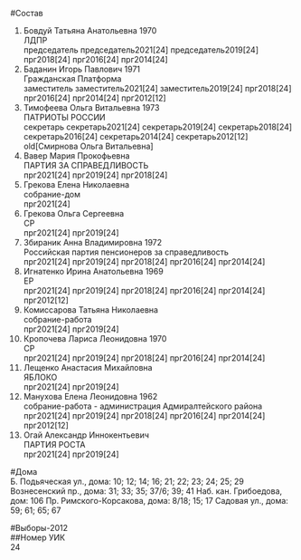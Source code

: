 #Состав  
1. Бовдуй Татьяна Анатольевна 1970  
    ЛДПР  
    председатель председатель2021[24] председатель2019[24] прг2018[24] прг2016[24] прг2014[24]  
2. Баданин Игорь Павлович 1971  
    Гражданская Платформа  
    заместитель заместитель2021[24] заместитель2019[24] прг2018[24] прг2016[24] прг2014[24] прг2012[12]  
3. Тимофеева Ольга Витальевна 1973  
    ПАТРИОТЫ РОССИИ  
    секретарь секретарь2021[24] секретарь2019[24] секретарь2018[24] секретарь2016[24] секретарь2014[24] секретарь2012[12] old[Смирнова Ольга Витальевна]  
4. Вавер Мария Прокофьевна  
    ПАРТИЯ ЗА СПРАВЕДЛИВОСТЬ  
    прг2021[24] прг2019[24] прг2018[24]  
5. Грекова Елена Николаевна  
    собрание-дом  
    прг2021[24]  
6. Грекова Ольга Сергеевна  
    СР  
    прг2021[24] прг2019[24]  
7. Збираник Анна Владимировна 1972  
    Российская партия пенсионеров за справедливость  
    прг2021[24] прг2019[24] прг2018[24] прг2016[24] прг2014[24]  
8. Игнатенко Ирина Анатольевна 1969  
    ЕР  
    прг2021[24] прг2019[24] прг2018[24] прг2016[24] прг2014[24] прг2012[12]  
9. Комиссарова Татьяна Николаевна  
    собрание-работа  
    прг2021[24] прг2019[24]  
10. Кропочева Лариса Леонидовна 1970  
    СР  
    прг2021[24] прг2019[24] прг2018[24] прг2016[24] прг2014[24]  
11. Лещенко Анастасия Михайловна  
    ЯБЛОКО  
    прг2021[24] прг2019[24]  
12. Манухова Елена Леонидовна 1962  
    собрание-работа - администрация Адмиралтейского района  
    прг2021[24] прг2019[24] прг2018[24] прг2016[24] прг2014[24] прг2012[12]  
13. Огай Александр Иннокентьевич  
    ПАРТИЯ РОСТА  
    прг2021[24] прг2019[24]  
  
#Дома  
Б. Подьяческая ул., дома: 10; 12; 14; 16; 21; 22; 23; 24; 25; 29 Вознесенский пр., дома: 31; 33; 35; 37/6; 39; 41 Наб. кан. Грибоедова, дом: 106 Пр. Римского-Корсакова, дома: 8/18; 15; 17 Садовая ул., дома: 59; 61; 65; 67  
  
#Выборы-2012  
##Номер УИК  
24  
